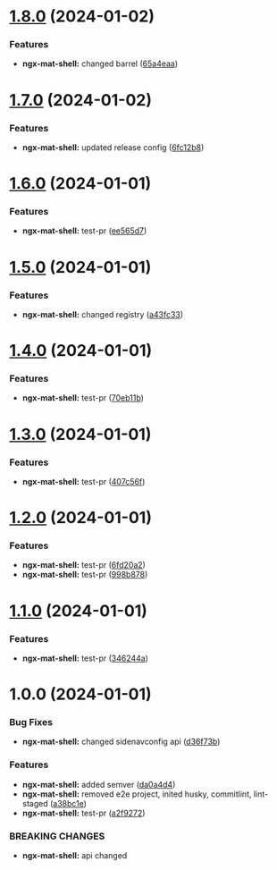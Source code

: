 # [1.8.0](https://github.com/projectbay/os-projectbay/compare/ngx-mat-shell-v1.7.0...ngx-mat-shell-v1.8.0) (2024-01-02)


### Features

* **ngx-mat-shell:** changed barrel ([65a4eaa](https://github.com/projectbay/os-projectbay/commit/65a4eaa580de407bfe80d5e9781047b6751b68bd))

# [1.7.0](https://github.com/projectbay/os-projectbay/compare/ngx-mat-shell-v1.6.0...ngx-mat-shell-v1.7.0) (2024-01-02)


### Features

* **ngx-mat-shell:** updated release config ([6fc12b8](https://github.com/projectbay/os-projectbay/commit/6fc12b832b766628d31a380acbbabc09160443ee))

# [1.6.0](https://github.com/projectbay/os-projectbay/compare/ngx-mat-shell-v1.5.0...ngx-mat-shell-v1.6.0) (2024-01-01)


### Features

* **ngx-mat-shell:** test-pr ([ee565d7](https://github.com/projectbay/os-projectbay/commit/ee565d78443b2c20bc71fc650a52554a53b6ce94))

# [1.5.0](https://github.com/projectbay/os-projectbay/compare/ngx-mat-shell-v1.4.0...ngx-mat-shell-v1.5.0) (2024-01-01)


### Features

* **ngx-mat-shell:** changed registry ([a43fc33](https://github.com/projectbay/os-projectbay/commit/a43fc33e93f545b7dda2da89f43d982cf55cee41))

# [1.4.0](https://github.com/projectbay/os-projectbay/compare/ngx-mat-shell-v1.3.0...ngx-mat-shell-v1.4.0) (2024-01-01)


### Features

* **ngx-mat-shell:** test-pr ([70eb11b](https://github.com/projectbay/os-projectbay/commit/70eb11b11c4d8700cf40fe3325ec54728c686c09))

# [1.3.0](https://github.com/projectbay/os-projectbay/compare/ngx-mat-shell-v1.2.0...ngx-mat-shell-v1.3.0) (2024-01-01)


### Features

* **ngx-mat-shell:** test-pr ([407c56f](https://github.com/projectbay/os-projectbay/commit/407c56fdc1d44ca439e7bba217a1496599dfc7ab))

# [1.2.0](https://github.com/projectbay/os-projectbay/compare/ngx-mat-shell-v1.1.0...ngx-mat-shell-v1.2.0) (2024-01-01)


### Features

* **ngx-mat-shell:** test-pr ([6fd20a2](https://github.com/projectbay/os-projectbay/commit/6fd20a2df5607c98774dea478a77c622f8252636))
* **ngx-mat-shell:** test-pr ([998b878](https://github.com/projectbay/os-projectbay/commit/998b878e8e6e79779e26913d92c21c6b241296ce))

# [1.1.0](https://github.com/projectbay/os-projectbay/compare/ngx-mat-shell-v1.0.0...ngx-mat-shell-v1.1.0) (2024-01-01)

### Features

- **ngx-mat-shell:** test-pr ([346244a](https://github.com/projectbay/os-projectbay/commit/346244af97f29a7eeb6b9545ad0fd12053249314))

# 1.0.0 (2024-01-01)

### Bug Fixes

- **ngx-mat-shell:** changed sidenavconfig api ([d36f73b](https://github.com/projectbay/os-projectbay/commit/d36f73b97af37f8461004e16e0ea1b910179ec60))

### Features

- **ngx-mat-shell:** added semver ([da0a4d4](https://github.com/projectbay/os-projectbay/commit/da0a4d411a7c4dfc602b892c4bde76b2c6c1c32f))
- **ngx-mat-shell:** removed e2e project, inited husky, commitlint, lint-staged ([a38bc1e](https://github.com/projectbay/os-projectbay/commit/a38bc1e70962d4b18161662c001c17e757296802))
- **ngx-mat-shell:** test-pr ([a2f9272](https://github.com/projectbay/os-projectbay/commit/a2f92725a91732e31a0a65ad1e84f594008bea96))

### BREAKING CHANGES

- **ngx-mat-shell:** api changed
